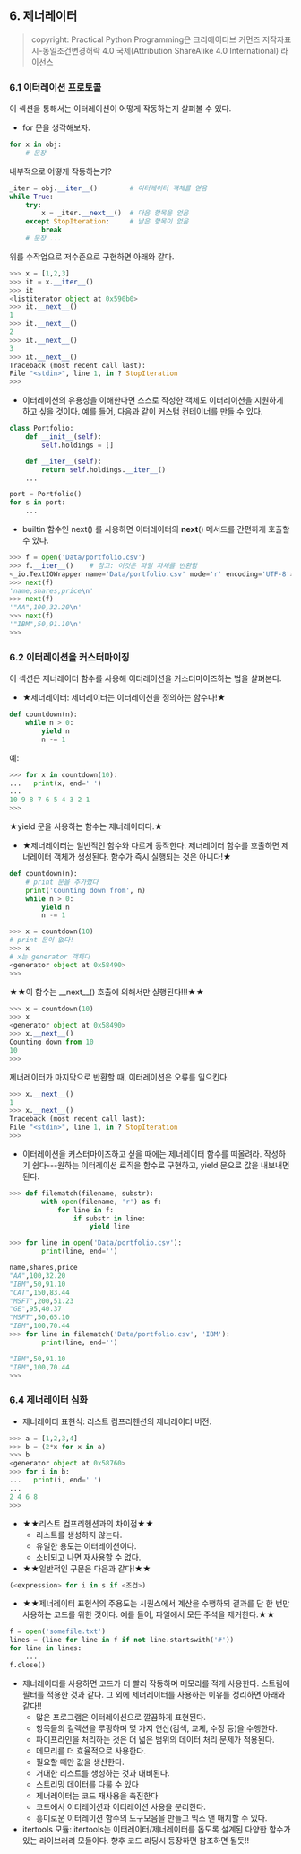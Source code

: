 ## 6. 제너레이터
>copyright: Practical Python Programming은 크리에이티브 커먼즈 저작자표시-동일조건변경허락 4.0 국제(Attribution ShareAlike 4.0 International) 라이선스

### 6.1 이터레이션 프로토콜

이 섹션을 통해서는 이터레이션이 어떻게 작동하는지 살펴볼 수 있다.

* for 문을 생각해보자.
```python
for x in obj:
    # 문장
```
내부적으로 어떻게 작동하는가?
```python
_iter = obj.__iter__()        # 이터레이터 객체를 얻음
while True:
    try:
        x = _iter.__next__()  # 다음 항목을 얻음
    except StopIteration:     # 남은 항목이 없음
        break
    # 문장 ...
```
위를 수작업으로 저수준으로 구현하면 아래와 같다.
```python
>>> x = [1,2,3]
>>> it = x.__iter__()
>>> it
<listiterator object at 0x590b0>
>>> it.__next__()
1
>>> it.__next__()
2
>>> it.__next__()
3
>>> it.__next__()
Traceback (most recent call last):
File "<stdin>", line 1, in ? StopIteration
>>>
```

* 이터레이션의 유용성을 이해한다면 스스로 작성한 객체도 이터레이션을 지원하게 하고 싶을 것이다. 예를 들어, 다음과 같이 커스텀 컨테이너를 만들 수 있다.
```python
class Portfolio:
    def __init__(self):
        self.holdings = []

    def __iter__(self):
        return self.holdings.__iter__()
    ...

port = Portfolio()
for s in port:
    ...
```

* builtin 함수인 next()  를 사용하면 이터레이터의 __next__() 메서드를 간편하게 호출할 수 있다.
```python
>>> f = open('Data/portfolio.csv')
>>> f.__iter__()    # 참고: 이것은 파일 자체를 반환함
<_io.TextIOWrapper name='Data/portfolio.csv' mode='r' encoding='UTF-8'>
>>> next(f)
'name,shares,price\n'
>>> next(f)
'"AA",100,32.20\n'
>>> next(f)
'"IBM",50,91.10\n'
>>>
```

### 6.2 이터레이션을 커스터마이징

이 섹션은 제너레이터 함수를 사용해 이터레이션을 커스터마이즈하는 법을 살펴본다.

* ★제너레이터: 제너레이터는 이터레이션을 정의하는 함수다!★
```python
def countdown(n):
    while n > 0:
        yield n
        n -= 1

```
예:
```python
>>> for x in countdown(10):
...   print(x, end=' ')
...
10 9 8 7 6 5 4 3 2 1
>>>
```
★yield 문을 사용하는 함수는 제너레이터다.★

* ★제너레이터는 일반적인 함수와 다르게 동작한다. 제너레이터 함수를 호출하면 제너레이터 객체가 생성된다. 함수가 즉시 실행되는 것은 아니다!★
```python
def countdown(n):
    # print 문을 추가했다
    print('Counting down from', n)
    while n > 0:
        yield n
        n -= 1
```
```python
>>> x = countdown(10)
# print 문이 없다!
>>> x
# x는 generator 객체다
<generator object at 0x58490>
>>>
```
★★이 함수는 \_\_next__() 호출에 의해서만 실행된다!!!★★
```python
>>> x = countdown(10)
>>> x
<generator object at 0x58490>
>>> x.__next__()
Counting down from 10
10
>>>
```
제너레이터가 마지막으로 반환할 때, 이터레이션은 오류를 일으킨다.
```python
>>> x.__next__()
1
>>> x.__next__()
Traceback (most recent call last):
File "<stdin>", line 1, in ? StopIteration
>>>
```

* 이터레이션을 커스터마이즈하고 싶을 때에는 제너레이터 함수를 떠올려라. 작성하기 쉽다---원하는 이터레이션 로직을 함수로 구현하고, yield 문으로 값을 내보내면 된다.
```python
>>> def filematch(filename, substr):
        with open(filename, 'r') as f:
            for line in f:
                if substr in line:
                    yield line

>>> for line in open('Data/portfolio.csv'):
        print(line, end='')

name,shares,price
"AA",100,32.20
"IBM",50,91.10
"CAT",150,83.44
"MSFT",200,51.23
"GE",95,40.37
"MSFT",50,65.10
"IBM",100,70.44
>>> for line in filematch('Data/portfolio.csv', 'IBM'):
        print(line, end='')

"IBM",50,91.10
"IBM",100,70.44
>>>
```

### 6.4 제너레이터 심화

* 제너레이터 표현식: 리스트 컴프리헨션의 제너레이터 버전.
```python
>>> a = [1,2,3,4]
>>> b = (2*x for x in a)
>>> b
<generator object at 0x58760>
>>> for i in b:
...   print(i, end=' ')
...
2 4 6 8
>>>
```

* ★★리스트 컴프리헨션과의 차이점★★
  * 리스트를 생성하지 않는다.
  * 유일한 용도는 이터레이션이다.
  * 소비되고 나면 재사용할 수 없다.
* ★★일반적인 구문은 다음과 같다!★★
```python
(<expression> for i in s if <조건>)
```

* ★★제너레이터 표현식의 주용도는 시퀀스에서 계산을 수행하되 결과를 단 한 번만 사용하는 코드를 위한 것이다. 예를 들어, 파일에서 모든 주석을 제거한다.★★
```python
f = open('somefile.txt')
lines = (line for line in f if not line.startswith('#'))
for line in lines:
    ...
f.close()
```

* 제너레이터를 사용하면 코드가 더 빨리 작동하며 메모리를 적게 사용한다. 스트림에 필터를 적용한 것과 같다. 그 외에 제너레이터를 사용하는 이유를 정리하면 아래와 같다!!
  * 많은 프로그램은 이터레이션으로 깔끔하게 표현된다.
  * 항목들의 컬렉션을 루핑하며 몇 가지 연산(검색, 교체, 수정 등)을 수행한다.
  * 파이프라인을 처리하는 것은 더 넓은 범위의 데이터 처리 문제가 적용된다.
  * 메모리를 더 효율적으로 사용한다.
  * 필요할 때만 값을 생산한다.
  * 거대한 리스트를 생성하는 것과 대비된다.
  * 스트리밍 데이터를 다룰 수 있다
  * 제너레이터는 코드 재사용을 촉진한다
  * 코드에서 이터레이션과 이터레이션 사용을 분리한다.
  * 흥미로운 이터레이션 함수의 도구모음을 만들고 믹스 앤 매치할 수 있다.
* itertools 모듈: itertools는 이터레이터/제너레이터를 돕도록 설계된 다양한 함수가 있는 라이브러리 모듈이다. 향후 코드 리딩시 등장하면 참조하면 될듯!!

